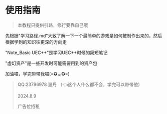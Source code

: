 # 使用指南

>本教程只提供引路，修行要靠自己哦

先根据"学习路径.md"大致了解一下一个最简单的游戏是如何被制作出来的，然后根据学到的知识往更深的方向走

"Note_Basic UEC++"是学习UEC++时候的简短笔记

"虚幻资产"是一些开发时可能需要用到的资产包

加油喵，学完带带我喵(=✪ᆽ✪=)

> QQ:23796978 渥丹 （👈这个人什么都不会，学完可以带带他）
>
> 2024.8.9
>
> 广告位招租
